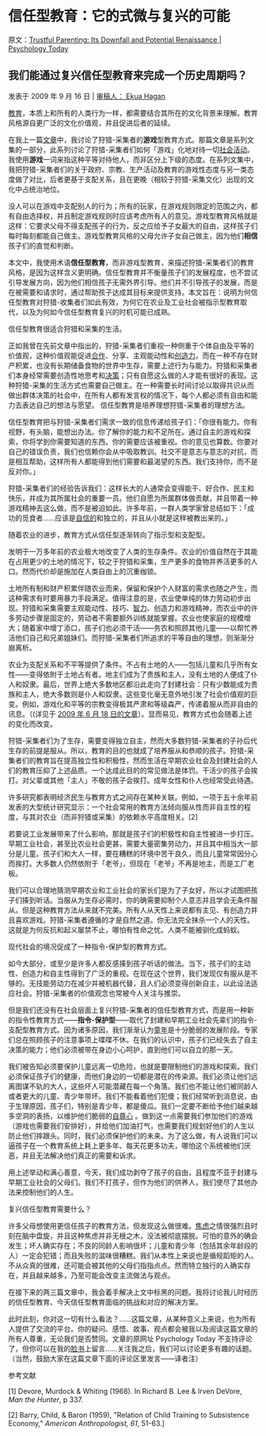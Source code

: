 # 信任型教育：它的式微与复兴的可能

原文：[Trustful Parenting: Its Downfall and Potential Renaissance | Psychology Today](https://www.psychologytoday.com/us/blog/freedom-learn/200907/trustful-parenting-its-downfall-and-potential-renaissance)

## 我们能通过复兴信任型教育来完成一个历史周期吗？

发表于 2009 年 9 月 16 日 | [审稿人： Ekua Hagan](https://www.psychologytoday.com/us/docs/editorial-process)

[教育](https://www.psychologytoday.com/us/basics/parenting)，本质上和所有的人类行为一样，都需要结合其所在的文化背景来理解。教育风格源自更广泛的文化价值观，并且促进后者的延续。

在我上一篇[文章](https://www.psychologytoday.com/us/blog/freedom-learn/200907/play-makes-us-human-vi-hunter-gatherers-playful-parenting)中，我讨论了狩猎-采集者的**游戏**型教育方式。那篇文章是系列文集的一部分，此系列讨论了狩猎-采集者们如何「游戏」化地对待一切[社会活动](https://www.psychologytoday.com/us/basics/social-life)。 我使用**游戏**一词来指这种平等对待他人，而非区分上下级的态度。在系列文集中，我把狩猎-采集者们的关于政府、宗教、生产活动及教育的游戏性态度与另一类态度做了对比，后者更基于支配关系，且在更晚（相较于狩猎-采集文化）出现的文化中占统治地位。

没人可以在游戏中支配别人的行为；所有的玩家，在游戏规则限定的范围之内，都有自由选择权，并且制定游戏规则时应该考虑所有人的意见。游戏型教育风格就是这样：它要求父母不得支配孩子的行为，反之应给予子女最大的自由，这样孩子们每时每刻都能自己做主。游戏型教育风格的父母允许子女自己做主，因为他们**相信**孩子们的直觉和判断。

本文中，我使用术语**信任型教育**，而非游戏型教育，来描述狩猎-采集者们的教育风格，是因为这样含义更明确。信任型教育并不衡量孩子们的发展程度，也不尝试引导发展方向，因为他们相信孩子无需外界引导。他们并不引导孩子的发展，而是在被需要和请求时，通过帮助孩子达成其目标来提供支持。本文旨在：说明为何信任型教育对狩猎-收集者们如此有效，为何它在农业及工业社会被指示型教育取代，以及为何如今信任型教育复兴的时机可能已成熟。

信任型教育很适合狩猎和采集的生活。

正如我曾在先前文章中指出的，狩猎-采集者们重视一种侧重于个体自由及平等的价值观，这种价值观能促进[合作](https://www.psychologytoday.com/us/basics/teamwork)、分享、主观能动性和[创造力](https://www.psychologytoday.com/us/basics/creativity)，而在一种不存在财产积累，也没有长期储备食物的世界中生存，需要上述行为与能力。狩猎和采集者们本身经常需要创造性地思考和[决策](https://www.psychologytoday.com/us/basics/decision-making)；只有自愿这么做的人才能有很好的表现。这种狩猎-采集的生活方式也需要自己做主。在一种需要长时间讨论以取得共识从而做出群体决策的社会中，在所有人都有发言权的情况下，每个人都必须有自由和能力去表达自己的想法与愿望。 信任型教育是培养理想狩猎-采集者的理想方法。

信任型教育把与狩猎-采集者们需求一致的信息传递给孩子们：「你很有能力。你有视野，有头脑，能想出办法。你了解你的能力和不足所在。通过自主的游戏和探索，你将学到你需要知道的东西。你的需要应该被重视。你的意见也算数。你要对自己的错误负责，我们也信赖你会从中吸取教训。社交不是意志与意志的对抗，而是相互帮助，这样所有人都能得到他们需要和最渴望的东西。我们支持你，而不是反对你。」

狩猎-采集者们的经验告诉我们：这样长大的人通常会变得能干、好合作、民主和快乐，并成为其所属社会的重要一员。他们自愿为所属群体做贡献，并且带着一种游戏精神去这么做，而不是被迫如此。许多年前，一群人类学家曾总结如下：「成功的觅食者……应该是[自信的](https://www.psychologytoday.com/us/basics/assertiveness)和独立的，并且从小就是这样被教出来的。」

随着农业的进步，教育方式从信任型逐渐转向了指示型和支配型。

发明于一万多年前的农业极大地改变了人类的生存条件。农业的价值自然在于其能在占用更少的土地的情况下，较之于狩猎和采集，生产更多的食物并养活更多的人口。然而代价却是施加在人类自由上的沉重枷锁。

土地所有制和财产积累伴随农业而来，保留和保护个人财富的需求也随之产生，而这种需求有时要用暴力手段满足。值得注意的是，农业使单纯的体力劳动初步出现。狩猎和采集需要主观能动性、技巧、[智力](https://www.psychologytoday.com/us/basics/intelligence)、创造力和游戏精神，而农业中的许多劳动步骤是固定的，劳动者不需要额外训练就能掌握。农业也使家庭的规模增大；随着家中增丁添口，孩子们也必须干活——务农和照顾其他儿童——以帮忙养活他们自己和兄弟姐妹们。而狩猎-采集者们所追求的平等自由的理想，则渐渐分崩离析。

农业为支配关系和不平等提供了条件。不占有土地的人——包括儿童和几乎所有女性——变得依附于土地占有者。地主们成为了贵族和主人，没有土地的人便成了仆人和奴隶。最后，世界上绝大多数地区都沿此走向了封建社会：只有少数能成为贵族和主人，绝大多数则是仆人和奴隶。这些变化毫无意外地引发了社会价值观的巨变。例如，游戏化和平等的宗教变得极其严肃和等级森严，传递着服从而非自由的讯息。（(详见于 [2009 年 6 月 18 日的文章](http://www.psychologytoday.com/blog/freedom-learn/200906/play-makes-us-human-iii-play-is-the-foundation-religion)）。显而易见，教育方式也会随着上述的变化而改变。

狩猎-采集者们为了生存，需要变得独立自主，然而大多数狩猎-采集者的子孙后代生存的前提是服从。所以，教育的目的也就成了培养服从和恭顺的孩子。狩猎-采集者们的教育旨在提高独立性和积极性，然而生活在早期农业社会及封建社会的人们的教育压抑了上述品质。一个达成此目的的常见做法是体罚。干活少的孩子会挨打。对父辈或其他「主人」不敬的孩子会挨打。成年女性和仆人也经常受此待遇。

许多研究都表明经济民生与教育方式之间存在某种关联。例如，一项于五十余年前发表的大型统计研究显示：一个社会常用的教育方法倾向服从性而非自主性的程度，与其对农业（而非狩猎或采集）的依赖水平高度相关。[2]

若要说工业发展带来了什么影响，那就是孩子们的积极性和自主性被进一步打压。早期工业社会，甚至比农业社会更甚，需要大量密集劳动力，并且其中相当大一部分是儿童。孩子们和大人一样，要在糟糕的环境中苦干良久，而且儿童常常因分心而挨打。大多数人仍然依附于「老爷」，但现在「老爷」不再是地主，而是工厂老板。

我们可以合理地猜测早期农业和工业社会的家长们是为了子女好，所以才试图把孩子们揍到听话。当服从为生存必需时，你的确需要抑制个人意志并且学会无条件服从。但是这种教育方法从来就不完美。所有人从天性上来说都有主见、有创造力并且喜欢游戏。狩猎-采集者遵循的才是自然之道。你无法完全抹杀一个人的天性。这就是为何反抗和起义屡禁不止，哪怕有性命之忧。人类不能被驯化成蚂蚁。

现代社会的境况促成了一种指令-保护型的教育方式。

如今大部分，或至少是许多人都反感揍到孩子听话的做法。当下，孩子们的主动性、创造力和自主性得到了广泛的重视。在现在这个世界，我们发现仅有服从是不够的。无技能劳动力在减少并被机器代替，且人们必须变得创新自主，以此设法适应社会。狩猎-采集者的价值观念也常被今人关注与推崇。

但是我们还没有在社会层面上复兴狩猎-采集者的信任型教育方式，而是用一种新的指令性教育方式——**指令-保护型**——取代了封建和早期工业社会先辈们的指令-支配型教育方式。因为诸多原因，我们渐渐认为[童年](https://www.psychologytoday.com/us/basics/child-development)是十分脆弱的发展阶段。专家们总在照顾孩子的注意事项上喋喋不休。在我们的认识中，孩子们已经失去了自主决策的能力；他们必须被带在身边小心呵护，直到他们可以自立的那一天。

我们被告知必须要保护儿童远离一切危险，也就是要限制他们的游戏和探索。我们必须保证孩子们的健康，而他们身边的一切都是潜在的传染源。我们必须让他们远离图谋不轨的大人，这些坏人可能潜藏在每一个角落。我们也不能让他们被同龄人或者更大的儿童、青少年带坏。我们不能看着他们犯傻；我们经常听到消息说，由于生理原因，孩子们，特别是青少年，都是傻瓜。我们一定要不断给予他们越来越多空洞的表扬，以维护他们脆弱的[自尊心](https://www.psychologytoday.com/us/basics/self-esteem) 。做到这一点需要我们参加他们的游戏（游戏也需要我们安排好），并给他们加油打气，也需要我们规划好他们的人生以防止他们摔跟头。同时，我们必须保护他们的未来。为了这么做，有人说我们可以逼孩子在一个教育系统上耗上更多年、每天花更多功夫，哪怕这个系统被他们厌恶，并且无法解决他们真正的需要和诉求。

用上述举动和满心善意，今天，我们成功剥夺了孩子的自由，且程度不亚于封建与早期工业社会的父母们。我们不打孩子，但作为他们的供养人，我们使尽了其他办法来控制他们的人生。

复兴信任型教育需要什么？

许多父母想使用更信任孩子的教育方法，但发现这么做很难。[焦虑](https://www.psychologytoday.com/us/basics/fear)之情很强烈且时刻在脑中盘旋，并且这种焦虑并非无根之木，没法被彻底摆脱。可怕的意外的确会发生；坏人确实存在；不良的同龄人影响很坏；儿童和青少年（包括其余年龄段的人）一定会犯错；而且失败的滋味很糟糕。我们从本性上来说也是循规蹈矩的人。不从众真的很难，还可能会被其他的父母们指指点点。然而特立独行的人确实存在，并且越来越多，乃至可能会改变主流做法与观点。

在接下来的两三篇文章中，我会着手解决上文中标黑的问题。我将讨论我儿时经历的信任型教育、今天信任型教育面临的挑战和对应的解决方案。

此时此刻，你对这一切有什么看法？……这篇文章，从某种意义上来说，也为所有人提供了交流的平台。你的疑问、感悟、故事、观点都会被我以及阅读这篇文章的所有人尊重，无论我们是否赞同。文章的原网址 Psychology Today 不支持评论了，但你可以在我的[脸书](https://www.facebook.com/peter.gray.3572)上留言……关注我之后，我们可以讨论更多有趣的话题。（当然，鼓励大家在这篇文章下面的评论区里发言——译者注）

参考文献

[1] Devore, Murdock & Whiting (1968). In Richard B. Lee & Irven DeVore, *Man the Hunter*, p 337.

[2] Barry, Child, & Baron (1959), "Relation of Child Training to Subsistence Economy," *American Anthropologist, 61*, 51-63.]